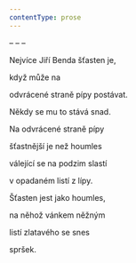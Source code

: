 ```yaml
---
contentType: prose
---
```


<section>

– – –

Nejvíce Jiří Benda šťasten je,

když může na

odvrácené straně pípy postávat.

Někdy se mu to stává snad.

Na odvrácené straně pípy

šťastnější je než houmles

válející se na podzim slastí

v opadaném listí z lípy.

Šťasten jest jako houmles,

na něhož vánkem něžným

listí zlatavého se snes

spršek.

</section>
